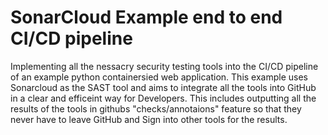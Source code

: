 # SonarCloud Example end to end CI/CD pipeline

Implementing all the nessacry security testing tools into the CI/CD pipeline of an example python containersied web application. This example uses Sonarcloud as the SAST tool and aims to integrate all the tools into GitHub in a clear and efficeint way for Developers. This includes outputting all the results of the tools in githubs "checks/annotaions" feature so that they never have to leave GitHub and Sign into other tools for the results.  

